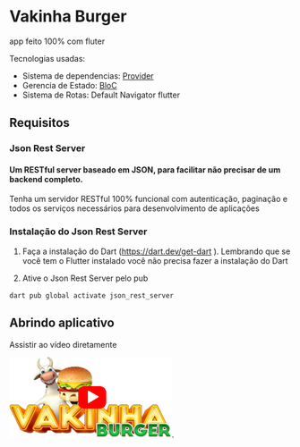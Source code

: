 # Vakinha Burger
app feito 100% com fluter

Tecnologias usadas:
- Sistema de dependencias: [Provider](https://pub.dev/packages/provider)
- Gerencia de Estado: [BloC](https://pub.dev/packages/bloc)
- Sistema de Rotas: Default Navigator flutter

## Requisitos
### Json Rest Server

#### Um RESTful server baseado em JSON, para facilitar não precisar de um backend completo.

Tenha um servidor RESTful 100% funcional com autenticação, paginação e todos os serviços necessários para desenvolvimento de aplicações

### Instalação do Json Rest Server  
1. Faça a instalação do Dart (https://dart.dev/get-dart
). Lembrando que se você tem o Flutter instalado você não precisa fazer a instalação do Dart

2. Ative o Json Rest Server pelo pub
```
dart pub global activate json_rest_server
```

## Abrindo aplicativo
Assistir ao vídeo diretamente 

[![Demonstração do Projeto](files/assets/images/thumbnail.png)](files/Showcase_VakinhaBurger(FlutterApp_with_BloC+Provider).mp4).
